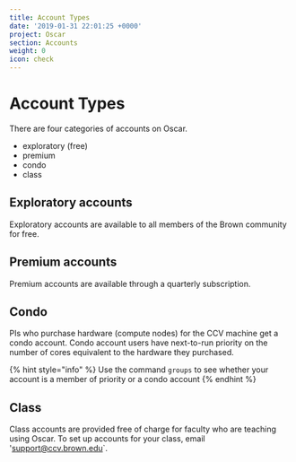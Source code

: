 ```yaml
---
title: Account Types
date: '2019-01-31 22:01:25 +0000'
project: Oscar
section: Accounts
weight: 0
icon: check
---
```


# Account Types

There are four categories of accounts on Oscar.

* exploratory \(free\)  
* premium  
* condo  
* class  

## Exploratory accounts

Exploratory accounts are available to all members of the Brown community for free.

## Premium accounts

Premium accounts are available through a quarterly subscription.

## Condo

PIs who purchase hardware \(compute nodes\) for the CCV machine get a condo account. Condo account users have next-to-run priority on the number of cores equivalent to the hardware they purchased.

{% hint style="info" %}
Use the command `groups` to see whether your account is a member of priority or a condo account
{% endhint %}

## Class

Class accounts are provided free of charge for faculty who are teaching using Oscar. To set up accounts for your class, email 'support@ccv.brown.edu\`.

